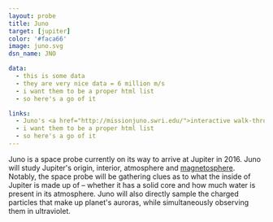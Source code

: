 ```yaml
---
layout: probe
title: Juno
target: [jupiter]
color: '#faca66'
image: juno.svg
dsn_name: JNO

data:
  - this is some data
  - they are very nice data = 6 million m/s
  - i want them to be a proper html list
  - so here's a go of it

links:
  - Juno's <a href="http://missionjuno.swri.edu/">interactive walk-through</a> of the science behind the mission
  - i want them to be a proper html list
  - so here's a go of it
---
```

Juno is a space probe currently on its way to arrive at Jupiter in 2016. Juno will study Jupiter's origin, interior, atmosphere and <a href="https://solarsystem.nasa.gov/scitech/display.cfm?ST_ID=1589">magnetosphere</a>. Notably, the space probe will be gathering clues as to what the inside of Jupiter is made up of – whether it has a solid core and how much water is present in its atmosphere. Juno will also directly sample the charged particles that make up planet's auroras, while simultaneously observing them in ultraviolet.